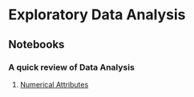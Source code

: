 # Exploratory Data Analysis

## Notebooks

### A quick review of Data Analysis

1. [Numerical Attributes](A-quick-review-of-Data-Analysis-Numerical-Attributes.ipynb)
